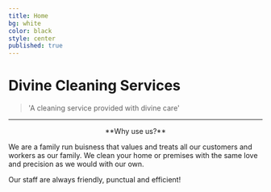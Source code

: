 ```yaml
---
title: Home
bg: white
color: black
style: center
published: true
---
```

# **Divine Cleaning Services**

>'A cleaning service provided with divine care'

---

<center>**Why use us?**</center>
  
We are a family run buisness that values and treats all our customers and workers as our family. We clean your home or premises with the same love and precision as we would with our own.
  
Our staff are always friendly, punctual and efficient!

